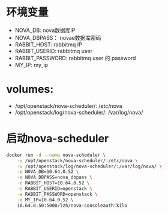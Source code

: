 # 环境变量
- NOVA_DB: nova数据库IP
- NOVA_DBPASS： novae数据库密码
- RABBIT_HOST: rabbitmq IP
- RABBIT_USERID: rabbitmq user
- RABBIT_PASSWORD: rabbitmq user 的 password
- MY_IP: my_ip

# volumes:
- /opt/openstack/nova-scheduler/: /etc/nova
- /opt/openstack/log/nova-scheduler/: /var/log/nova/

# 启动nova-scheduler
```bash
docker run -d --name nova-scheduler \
    -v /opt/openstack/nova-scheduler/:/etc/nova \
    -v /opt/openstack/log/nova-scheduler/:/var/log/nova/ \
    -e NOVA_DB=10.64.0.52 \
    -e NOVA_DBPASS=nova_dbpass \
    -e RABBIT_HOST=10.64.0.52 \
    -e RABBIT_USERID=openstack \
    -e RABBIT_PASSWORD=openstack \
    -e MY_IP=10.64.0.52 \
    10.64.0.50:5000/lzh/nova-consoleauth:kilo
```